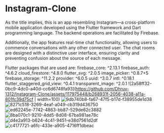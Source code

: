 # Instagram-Clone
 As the title implies, this is an app resembling Instagram—a cross-platform mobile application developed using the Flutter framework and Dart programming language. The backend operations are facilitated by Firebase.
 
 Additionally, the app features real-time chat functionality, allowing users to commence conversations with any other connected user. The chat rooms are designed with a distinctive user interface, ensuring clarity and preventing confusion about the source of each message.

 Flutter packages that are used are: 
  firebase_core: ^2.13.1
  firebase_auth: ^4.6.2
  cloud_firestore: ^4.8.0
  flutter_svg: ^2.0.5
  image_picker: ^0.8.7+5
  firebase_storage: ^11.2.2
  provider: ^6.0.5
  uuid: ^3.0.7
  intl: ^0.18.1
  flutter_staggered_grid_view: ^0.4.1
  transparent_image: ^2.0.1
![2a58ff32-0bc9-4dc0-a40d-cc6d6748fa93](https://github.com/Dhruv-1312/Instagram-Clone/assets/117975448/b268931f-2056-4038-a11a-801fc39d75cf | width=100)
![9db740b8-fa67-47f5-b17d-f38955de1d38](https://github.com/Dhruv-1312/Instagram-Clone/assets/117975448/81829dad-e02a-4b33-9439-4816ca844cca)
![8271c518-3269-4eaf-a049-cb319d436750](https://github.com/Dhruv-1312/Instagram-Clone/assets/117975448/83d0e0c8-ace8-4899-916b-7a901230af63)
![ed62245e-7742-4863-bb87-529de62c3882](https://github.com/Dhruv-1312/Instagram-Clone/assets/117975448/6a7227b3-cb9a-4031-a7ac-77e2b283b42f)
![8ba070c1-9210-4dd5-8d08-67ba981ae78c](https://github.com/Dhruv-1312/Instagram-Clone/assets/117975448/b2b8de23-4f6a-4d0e-a3d8-66043dedb6ea)![d4e2a913-b624-4c41-9451-e38d7561d2df](https://github.com/Dhruv-1312/Instagram-Clone/assets/117975448/6d79d9b2-669e-4d3d-b2f6-014472c284b0)
![c4177721-a6fc-433e-a905-4716ff1dbeac](https://github.com/Dhruv-1312/Instagram-Clone/assets/117975448/9fd649ff-29a8-4b1f-b5bf-310d34255485)


